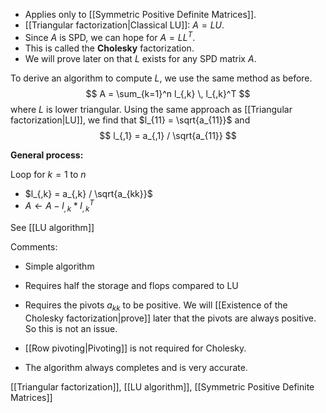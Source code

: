 - Applies only to [[Symmetric Positive Definite Matrices]].
- [[Triangular factorization|Classical LU]]: $A = LU$. 
- Since $A$ is SPD, we can hope for $A = L L^T$. 
- This is called the **Cholesky** factorization. 
- We will prove later on that $L$ exists for any SPD matrix $A$.

To derive an algorithm to compute $L$, we use the same method as before.
$$
A = \sum_{k=1}^n l_{,k} \, l_{,k}^T
$$
where $L$ is lower triangular. Using the same approach as [[Triangular factorization|LU]], we find that $l_{11} = \sqrt{a_{11}}$ and
$$
l_{,1} = a_{,1} / \sqrt{a_{11}}
$$

**General process:**

Loop for $k = 1$ to $n$
- $l_{,k} = a_{,k} / \sqrt{a_{kk}}$
- $A \leftarrow A - l_{,k} * l_{,k}^T$

See [[LU algorithm]]

Comments:
- Simple algorithm
- Requires half the storage and flops compared to LU
- Requires the pivots $a_{kk}$ to be positive. We will [[Existence of the Cholesky factorization|prove]] later that the pivots are always positive. So this is not an issue.

- [[Row pivoting|Pivoting]] is not required for Cholesky. 
- The algorithm always completes and is very accurate.

[[Triangular factorization]], [[LU algorithm]], [[Symmetric Positive Definite Matrices]]